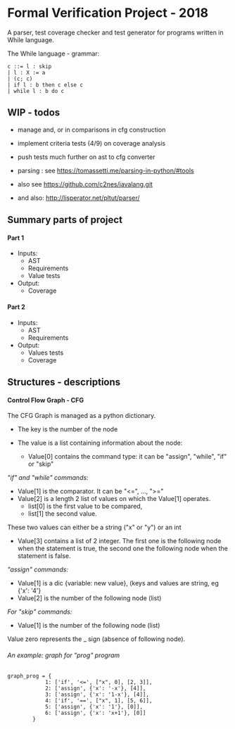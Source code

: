 # Formal Verification Project - 2018

A parser, test coverage checker and test generator for programs written in While language. 

The While language - grammar:

```
c ::= l : skip
| l : X := a
| (c; c)
| if l : b then c else c
| while l : b do c
```


## WIP - todos
- manage and, or in comparisons in cfg construction
- implement criteria tests (4/9) on coverage analysis
- push tests much further on ast to cfg converter

- parsing : see https://tomassetti.me/parsing-in-python/#tools
- also see https://github.com/c2nes/javalang.git
- and also: http://lisperator.net/pltut/parser/

## Summary parts of project
#### Part 1
- Inputs:
    - AST
    - Requirements
    - Value tests
- Output:
    - Coverage

#### Part 2
- Inputs:
    - AST
    - Requirements
- Output:
    - Values tests
    - Coverage
    
## Structures - descriptions

#### Control Flow Graph - CFG

The CFG Graph is managed as a python dictionary.
- The key is the number of the node
- The value is a list containing information about the node:

    - Value[0] contains the command type: it can be "assign", "while", "if" or "skip"
    
   
*"if" and "while" commands:*
- Value[1] is the comparator. It can be "<=", ..., ">="
- Value[2] is a length 2 list of values on which the Value[1] operates.
    - list[0] is the first value to be compared,
    - list[1] the second value.

These two values can either be a string ("x" or "y") or an int

- Value[3] contains a list of 2 integer. The first one is the following node when the statement is true, the second one the following node when the statement is false.

*"assign" commands:*
- Value[1] is a dic {variable: new value}, (keys and values are string, eg {'x': '4'}
- Value[2] is the number of the following node (list)

*For "skip" commands:*
- Value[1] is the number of the following node (list)

Value zero represents the _ sign (absence of following node).

###### An example: graph for "prog" program
```
graph_prog = {
            1: ['if', '<=', ["x", 0], [2, 3]],
            2: ['assign', {'x': '-x'}, [4]],
            3: ['assign', {'x': '1-x'}, [4]],
            4: ['if', '==', ["x", 1], [5, 6]],
            5: ['assign', {'x': '1'}, [0]],
            6: ['assign', {'x': 'x+1'}, [0]]
        }
```